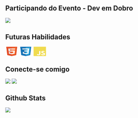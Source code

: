 ## Participando do Evento - Dev em Dobro
<img src="https://devemdobro.com/wp-content/webp-express/webp-images/uploads/2023/02/PNG-Semana-do-zero-ao-programador-contratado-300x125.png.webp" width="200px"/>
<h2>Futuras Habilidades</h2>
<div style="display: inline_block">
  <img align="center" alt="HTML" height="30" width="40" src="https://raw.githubusercontent.com/devicons/devicon/master/icons/html5/html5-original.svg">
  <img align="center" alt="CSS" height="30" width="40" src="https://raw.githubusercontent.com/devicons/devicon/master/icons/css3/css3-original.svg">
  <img align="center" alt="Js" height="30" width="40" src="https://raw.githubusercontent.com/devicons/devicon/master/icons/javascript/javascript-plain.svg">
</div>
<h2>Conecte-se comigo</h2>
<div>
  <img src="https://img.shields.io/badge/WhatsApp-25D366?style=for-the-badge&logo=whatsapp&logoColor=white)](https://wa.me/D+55+83+989105579"/>
  <img src="https://img.shields.io/badge/Gmail-333333?style=for-the-badge&logo=gmail&logoColor=red)](mailto:wallenbergandrade@gmail.com"/>
</div>
<h2>Github Stats</h2>
<div>
   <a href="https://github.com/ads-wallenberg">
   <img height="180em" src="https://github-readme-stats.vercel.app/api?username=ads-wallenberg&show_icons=true&theme=tokyonight&include_all_commits=true&count_private=true"/>
</div>
